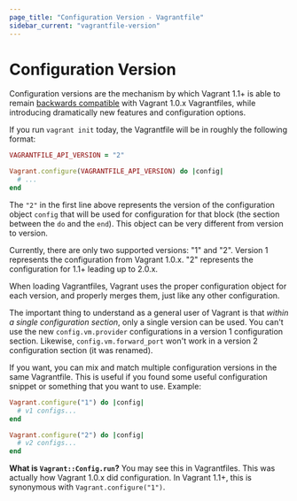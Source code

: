 ```yaml
---
page_title: "Configuration Version - Vagrantfile"
sidebar_current: "vagrantfile-version"
---
```


# Configuration Version

Configuration versions are the mechanism by which Vagrant 1.1+ is able
to remain [backwards compatible](/v2/installation/backwards-compatibility.html)
with Vagrant 1.0.x Vagrantfiles, while introducing dramatically new features
and configuration options.

If you run `vagrant init` today, the Vagrantfile will be in roughly the
following format:

```ruby
VAGRANTFILE_API_VERSION = "2"

Vagrant.configure(VAGRANTFILE_API_VERSION) do |config|
  # ...
end
```

The `"2"` in the first line above represents the version of the configuration
object `config` that will be used for configuration for that block (the
section between the `do` and the `end`). This object can be very
different from version to version.

Currently, there are only two supported versions: "1" and "2". Version 1
represents the configuration from Vagrant 1.0.x. "2" represents the configuration
for 1.1+ leading up to 2.0.x.

When loading Vagrantfiles, Vagrant uses the proper configuration object
for each version, and properly merges them, just like any other configuration.

The important thing to understand as a general user of Vagrant is that
_within a single configuration section_, only a single version can be used.
You can't use the new `config.vm.provider` configurations in a version 1
configuration section. Likewise, `config.vm.forward_port` won't work
in a version 2 configuration section (it was renamed).

If you want, you can mix and match multiple configuration versions in the
same Vagrantfile. This is useful if you found some useful configuration
snippet or something that you want to use. Example:

```ruby
Vagrant.configure("1") do |config|
  # v1 configs...
end

Vagrant.configure("2") do |config|
  # v2 configs...
end
```

<div class="alert alert-info">
	<p>
		<strong>What is <code>Vagrant::Config.run</code>?</strong>
		You may see this in Vagrantfiles. This was actually how Vagrant 1.0.x
		did configuration. In Vagrant 1.1+, this is synonymous with
		<code>Vagrant.configure("1")</code>.
	</p>
</div>

